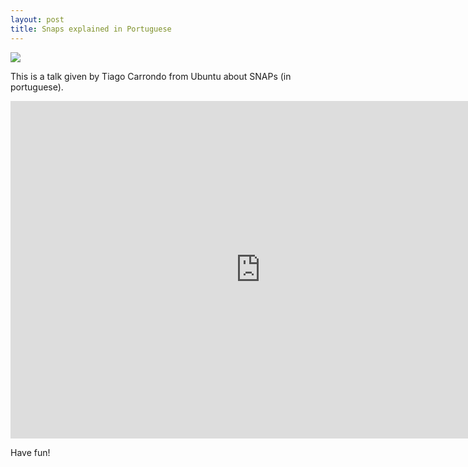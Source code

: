 ```yaml
---
layout: post
title: Snaps explained in Portuguese
---
```


![](https://www.howtogeek.com/wp-content/uploads/2016/04/img_571c03f856528.png)

This is a talk given by Tiago Carrondo from Ubuntu about SNAPs (in portuguese).

<iframe src="https://channel9.msdn.com/Events/DXPortugal/OSCAMP-Open-Source-Software-powered-by-Bright-Pixel/snap-install-everything-on-Linux/player" width="800" height="540" allowFullScreen frameBorder="0"></iframe>

Have fun!

